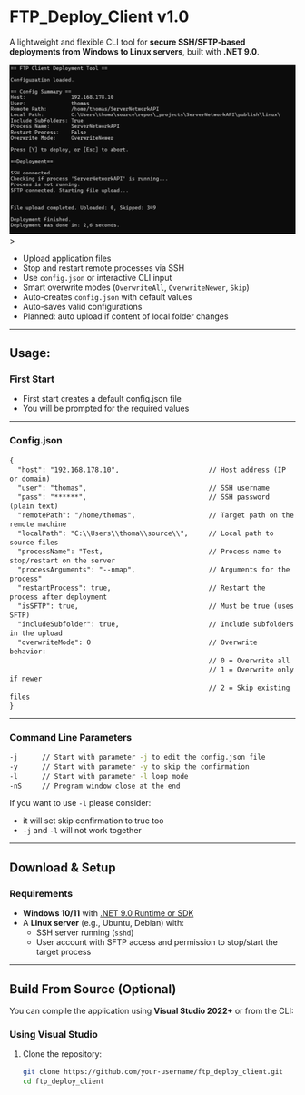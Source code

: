 # FTP_Deploy_Client v1.0

A lightweight and flexible CLI tool for **secure SSH/SFTP-based deployments from Windows to Linux servers**, built with **.NET 9.0**.

<img src="https://github.com/DRgreenT/FTP_Deploy_Client/blob/master/docs/pic1.png" alt="Pic_1" width="800"/>>

- Upload application files  
- Stop and restart remote processes via SSH  
- Use `config.json` or interactive CLI input  
- Smart overwrite modes (`OverwriteAll`, `OverwriteNewer`, `Skip`)  
- Auto-creates `config.json` with default values  
- Auto-saves valid configurations
- Planned: auto upload if content of local folder changes

---

## Usage: 

### First Start

- First start creates a default config.json file
- You will be prompted for the required values

---

### Config.json

```
{
  "host": "192.168.178.10",                      // Host address (IP or domain)
  "user": "thomas",                              // SSH username
  "pass": "******",                              // SSH password (plain text)
  "remotePath": "/home/thomas",                  // Target path on the remote machine
  "localPath": "C:\\Users\\thoma\\source\\",     // Local path to source files
  "processName": "Test,                          // Process name to stop/restart on the server
  "processArguments": "--nmap",                  // Arguments for the process" 
  "restartProcess": true,                        // Restart the process after deployment
  "isSFTP": true,                                // Must be true (uses SFTP)
  "includeSubfolder": true,                      // Include subfolders in the upload
  "overwriteMode": 0                             // Overwrite behavior:
                                                 // 0 = Overwrite all
                                                 // 1 = Overwrite only if newer
                                                 // 2 = Skip existing files
}

```

---

### Command Line Parameters

```bash
-j      // Start with parameter -j to edit the config.json file 
-y      // Start with parameter -y to skip the confirmation
-l      // Start with parameter -l loop mode
-nS     // Program window close at the end 
```

If you want to use ```-l``` please consider:
- it will set skip confirmation to true too
- ```-j``` and ```-l``` will not work together

---

## Download & Setup

### Requirements

- **Windows 10/11** with [.NET 9.0 Runtime or SDK](https://dotnet.microsoft.com/en-us/download/dotnet/9.0)
- A **Linux server** (e.g., Ubuntu, Debian) with:
  - SSH server running (`sshd`)
  - User account with SFTP access and permission to stop/start the target process

---

## Build From Source (Optional)

You can compile the application using **Visual Studio 2022+** or from the CLI:

### Using Visual Studio

1. Clone the repository:
   ```bash
   git clone https://github.com/your-username/ftp_deploy_client.git
   cd ftp_deploy_client
